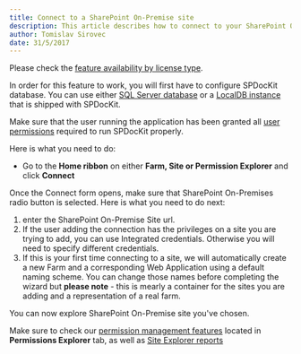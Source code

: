 ```yaml
---
title: Connect to a SharePoint On-Premise site
description: This article describes how to connect to your SharePoint On-Premise site and explore its permissions.  
author: Tomislav Sirovec
date: 31/5/2017
---
```


Please check the [feature availability by license type](https://www.spdockit.com/orders).

In order for this feature to work, you will first have to configure SPDocKit database. You can use either [SQL Server database](#internal/configuration/configure-spdockit-database) or a [LocalDB instance](#internal/configuration/configure-localdb) that is shipped with SPDocKit.

Make sure that the user running the application has been granted all [user permissions](#internal/requirements/sharepoint-on-premises-user-permissions-requirements) required to run SPDocKit properly.

Here is what you need to do:
* Go to the __Home ribbon__ on either __Farm, Site or Permission Explorer__ and click __Connect__

Once the Connect form opens, make sure that SharePoint On-Premises radio button is selected. Here is what you need to do next:
1. enter the SharePoint On-Premise Site url.
1. If the user adding the connection has the privileges on a site you are trying to add, you can use Integrated credentials. Otherwise you will need to specify different credentials. 
1. If this is your first time connecting to a site, we will automatically create a new Farm and a corresponding Web Application using a default naming scheme. You can change those names before completing the wizard but __please note__ - this is mearly a container for the sites you are adding and a representation of a real farm. 


You can now explore SharePoint On-Premise site you've chosen.

 Make sure to check our [permission management features](#internal/permission-management/manage-permissions-ribbon-actions) located in __Permissions Explorer__ tab, as well as [Site Explorer reports](#internal/get-to-know-spdockit/site-explorer-screen)
